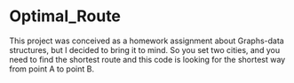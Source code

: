 # Optimal_Route
This project was conceived as a homework assignment about Graphs-data structures, but I decided to bring it to mind. So you set two cities, and you need to find the shortest route and this code is looking for the shortest way from point A to point B.
